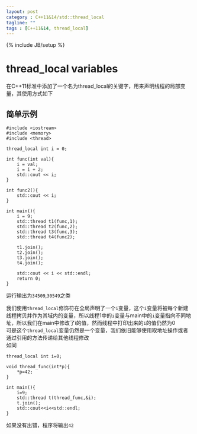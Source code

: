 ```yaml
---
layout: post
category : C++11&14/std::thread_local
tagline: ""
tags : [C++11&14, thread_local]
---  
```

{% include JB/setup %}

# thread_local variables	    
在C++11标准中添加了一个名为thread_local的关键字，用来声明线程的局部变量，其使用方式如下

## 简单示例    

    #include <iostream>
    #include <memory>
    #include <thread>
    
    thread_local int i = 0;
    
    int func(int val){
        i = val;
        i = i + 2;
        std::cout << i;
    }
    
    int func2(){
        std::cout << i;
    }
    
    int main(){
        i = 9;
        std::thread t1(func,1);
        std::thread t2(func,2);
        std::thread t3(func,3);
        std::thread t4(func2);
    
        t1.join();
        t2.join();
        t3.join();
        t4.join();
    
        std::cout << i << std::endl;
        return 0;
    }

运行输出为`34509`,`30549`之类    

我们使用`thread_local`修饰符在全局声明了一个`i`变量，这个`i`变量将被每个新建线程拷贝并作为其域内的变量，所以线程1中的`i`变量与main中的`i`变量指向不同地址，所以我们在main中修改了i的值，然而线程中打印出来的`i`的值仍然为0     
可是这个`thread_local`变量仍然是一个变量，我们依旧能够使用取地址操作或者通过引用的方法传递给其他线程修改     
如同    

    thread_local int i=0;
    
    void thread_func(int*p){
        *p=42;
    }
    
    int main(){
        i=9;
        std::thread t(thread_func,&i);
        t.join();
        std::cout<<i<<std::endl;
    }

如果没有出错，程序将输出`42`
